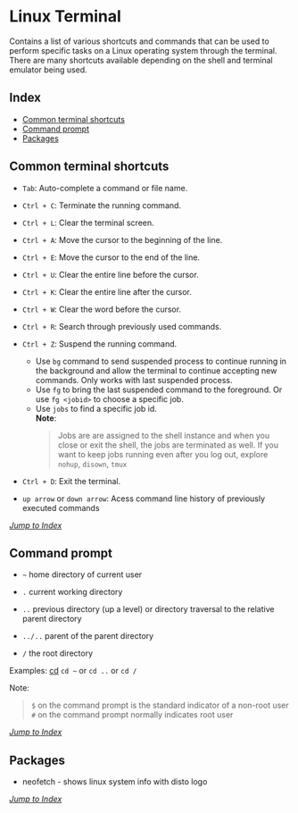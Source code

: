 # Linux Terminal

Contains a list of various shortcuts and commands that can be used to perform
specific tasks on a Linux operating system through the terminal. There are 
many shortcuts available depending on the shell and terminal emulator being 
used.

## Index

* [Common terminal shortcuts](#common-terminal-shortcuts)
* [Command prompt](#command-prompt)
* [Packages](#packages)

## Common terminal shortcuts 

* `Tab`: Auto-complete a command or file name.

* `Ctrl + C`: Terminate the running command.

* `Ctrl + L`: Clear the terminal screen.

* `Ctrl + A`: Move the cursor to the beginning of the line.

* `Ctrl + E`: Move the cursor to the end of the line.

* `Ctrl + U`: Clear the entire line before the cursor.

* `Ctrl + K`: Clear the entire line after the cursor.

* `Ctrl + W`: Clear the word before the cursor.

* `Ctrl + R`: Search through previously used commands.

* `Ctrl + Z`: Suspend the running command.
  * Use `bg` command to send suspended process to continue running in the 
  background and allow the terminal to continue accepting new commands. Only 
  works with last suspended process.
  * Use `fg` to bring the last suspended command to the foreground. Or use 
  `fg <jobid>` to choose a specific job.
  * Use `jobs` to find a specific job id.  
    **Note**:
    > Jobs are are assigned to the shell instance and when you close or exit
    the shell, the jobs are terminated as well. If you want to keep jobs running even after you log out, explore `nohup`, `disown`, `tmux`

* `Ctrl + D`: Exit the terminal.

* `up arrow` or `down arrow`: Acess command line history of previously 
executed commands

[*Jump to Index*](#index)
## Command prompt

* `~` home directory of current user

* `.` current working directory

* `..` previous directory (up a level) or directory traversal to
the relative parent directory

* `../..` parent of the parent directory

* `/` the root directory

Examples: [cd](00-linux-commands.md/#cd) `cd ~` or `cd ..` or `cd /`

Note:
> `$` on the command prompt is the standard indicator of a non-root user  
> `#` on the command prompt normally indicates root user

[*Jump to Index*](#index)

## Packages

* neofetch - shows linux system info with disto logo

[*Jump to Index*](#index)